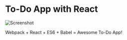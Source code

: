 # To-Do App with React

![Screenshot](https://github.com/batogov/react-todo-app/blob/master/screen.png "Screenshot")

Webpack + React + ES6 + Babel = Awesome To-Do App!

